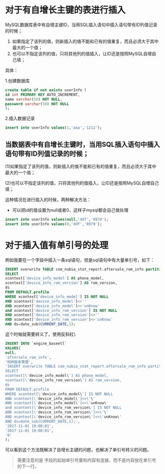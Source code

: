 # 对于有自增长主键的表进行插入
MySQL数据库表中有自增主键ID，当用SQL插入语句中插入语句带有ID列值记录的时候；

1. 如果指定了该列的值，则新插入的值不能和已有的值重复，而且必须大于其中最大的一个值；
2. 也可以不指定该列的值，只将其他列的值插入，让ID还是按照MySQL自增自己填；


具体：

1.创建数据库
```sql
create table if not exists userInfo (
id int PRIMARY KEY AUTO_INCREMENT,
name varchar(50) NOT NULL,
password varchar(50) NOT NULL
);
```
2.插入数据记录
```sql
insert into userInfo values(1,'aaa','1212');
```
## 当数据表中有自增长主键时，当用SQL插入语句中插入语句带有ID列值记录的时候；
(1)如果指定了该列的值，则新插入的值不能和已有的值重复，而且必须大于其中最大的一个值；

(2)也可以不指定该列的值，只将其他列的值插入，让ID还是按照MySQL自增自己填；

这种情况在进行插入的时候，两种解决方法： 
- 可以把id的值设置为null或者0，这样子mysql都会自己做处理 

```sql
insert into userInfo values(null,'ddf','8979');
insert into userInfo values(0,'ddf','8979');
```
# 对于插入值有单引号的处理
例如我要在一个字段中插入一条sql语句，但是sql语句中有大量单引号，如下：
```sql
INSERT overwrite TABLE com_nubia_stat_report.aftersale_rom_info partition(ds)
SELECT
xcontext['device_info_model'] AS phone_model,
xcontext['device_info_rom_version'] AS rom_version,
ds
FROM DEFAULT.profile
WHERE xcontext['device_info_model'] IS NOT NULL
AND xcontext['device_info_model']<>''
AND xcontext['device_info_model']<>'unKnow'
and xcontext['device_info_rom_version'] IS NOT NULL
AND xcontext['device_info_rom_version']<>''
AND xcontext['device_info_rom_version']<>'unKnow'
AND ds=date_sub(CURRENT_DATE,1);
```
这个时候就需要转义了，使用反斜杠\
```sql
INSERT INTO `engine_baseetl`
VALUES(
null,
'aftersale_rom_info',
'ROM版本管理',
'INSERT overwrite TABLE com_nubia_stat_report.aftersale_rom_info partition(ds)
SELECT
xcontext[\'device_info_model\'] AS phone_model,
xcontext[\'device_info_rom_version\'] AS rom_version,
ds
FROM DEFAULT.profile
WHERE xcontext[\'device_info_model\'] IS NOT NULL
AND xcontext[\'device_info_model\']<>\'\'
AND xcontext[\'device_info_model\']<>\'unKnow\'
and xcontext[\'device_info_rom_version\'] IS NOT NULL
AND xcontext[\'device_info_rom_version\']<>\'\'
AND xcontext[\'device_info_rom_version\']<>\'unKnow\'
AND ds=date_sub(CURRENT_DATE,1);',
'2017-11-01 19:00:01', 
'2017-11-01 19:00:01',
'0'
);
```
可以看到这个方法既解决了自增长主键的问题，也解决了单引号转义的问题。

> 需要注意的是 字段的起始单引号要和内容有连接，而不是内容放在单引号的下一行。

